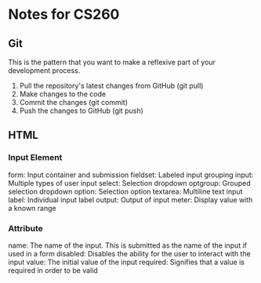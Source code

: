 # Notes for CS260

## Git

This is the pattern that you want to make a reflexive part of your development process.
1. Pull the repository's latest changes from GitHub (git pull)
2. Make changes to the code
3. Commit the changes (git commit)
4. Push the changes to GitHub (git push)

## HTML

### Input Element
form: Input container and submission
fieldset:	Labeled input grouping
input:	Multiple types of user input
select:	Selection dropdown
optgroup:	Grouped selection dropdown
option:	Selection option
textarea:	Multiline text input
label:	Individual input label
output:	Output of input
meter:	Display value with a known range

### Attribute
name:	The name of the input. This is submitted as the name of the input if used in a form
disabled:	Disables the ability for the user to interact with the input
value:	The initial value of the input
required:	Signifies that a value is required in order to be valid
